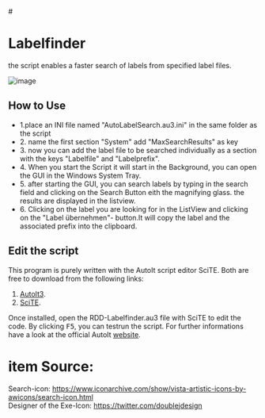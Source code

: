 #<h1>Labelfinder</h1>
the script enables a faster search of labels from specified label files.<br>

![image](https://github.com/roedl-dynamics/RDD-Labelfinder/blob/main/Labelfinder.png)

<h2> How to Use </h2>

<ul>
  <li>1.place an INI file named "AutoLabelSearch.au3.ini" in the same folder as the script </li>
  <li>2. name the first section "System" add "MaxSearchResults" as key </li>
  <li>3. now you can add the label file to be searched individually as a section with the keys "Labelfile" and "Labelprefix".</li>
  <li>4. When you start the Script it will start in the Background, you can open the GUI in the Windows System Tray. </li>
  <li>5. after starting the GUI, you can search labels by typing in the search field and clicking on the Search Button eith the magnifying glass. the results are displayed in the listview.  </li>
  <li>6. Clicking on the label you are looking for in the ListView and clicking on the "Label übernehmen"- button.It will copy the label and the associated prefix into the clipboard.  </li>
</ul>






<h2>Edit the script</h2> 

This program is purely written with the AutoIt script editor SciTE. 
Both are free to download from the following links:
1.  [AutoIt3](https://www.autoitscript.com/site/autoit/downloads/).
2.  [SciTE](https://www.autoitscript.com/site/autoit-script-editor/downloads/).

Once installed, open the RDD-Labelfinder.au3 file with SciTE to edit the code. By clicking <kbd>F5</kbd>, you can testrun the script.
For further informations have a look at the official AutoIt [website](https://www.autoitscript.com/site/autoit-script-editor/installation/).
<h1> item Source:  </h1>

Search-icon: https://www.iconarchive.com/show/vista-artistic-icons-by-awicons/search-icon.html <br>
Designer of the Exe-Icon: https://twitter.com/doublejdesign 
